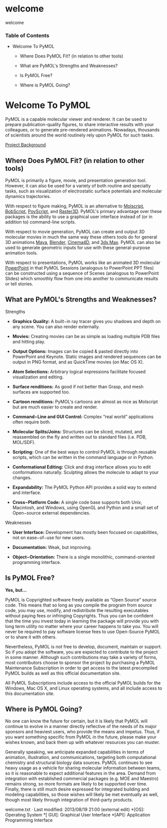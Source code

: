 # welcome

welcome

### Table of Contents

  * Welcome To PyMOL

    * Where Does PyMOL Fit? (in relation to other tools)

    * What are PyMOL's Strengths and Weaknesses?

    * Is PyMOL Free?

    * Where is PyMOL Going?




# Welcome To PyMOL

PyMOL is a capable molecular viewer and renderer. It can be used to prepare publication-quality figures, to share interactive results with your colleagues, or to generate pre-rendered animations. Nowadays, thousands of scientists around the world routinely rely upon PyMOL for such tasks. 

[Project Background](/dokuwiki/doku.php?id=background "background")

## Where Does PyMOL Fit? (in relation to other tools)

PyMOL is primarily a figure, movie, and presentation generation tool. However, it can also be used for a variety of both routine and specialty tasks, such as visualization of electrostatic surface potentials and molecular dynamics trajectories. 

With respect to figure making, PyMOL is an alternative to [Molscript](http://www.avatar.se/molscript "http://www.avatar.se/molscript"), [BobScript](http://www.strubi.ox.ac.uk/bobscript "http://www.strubi.ox.ac.uk/bobscript"), [PovScript](http://www.stanford.edu/~fenn/povscript "http://www.stanford.edu/~fenn/povscript"), and [Raster3D](http://www.bmsc.washington.edu/raster3d "http://www.bmsc.washington.edu/raster3d"). PyMOL's primary advantage over these packages is the ability to use a graphical user interface instead of (or in addition to) command-line scripts. 

With respect to movie generation, PyMOL can create and output 3D molecular movies in much the same way these others tools do for general 3D animations [Maya](http://www.autodesk.com/maya "http://www.autodesk.com/maya"), [Blender](http://www.blender.org "http://www.blender.org"), [Cinema4D](http://www.maxon.net "http://www.maxon.net"), and [3ds Max](http://www.autodesk.com/3dsmax "http://www.autodesk.com/3dsmax"). PyMOL can also be used to generate geometric inputs for use with these general-purpose animation tools. 

With respect to presentations, PyMOL works like an animated 3D molecular [PowerPoint](http://office.microsoft.com/powerpoint "http://office.microsoft.com/powerpoint") in that PyMOL Sessions (analogous to PowerPoint PPT files) can be constructed using a sequence of Scenes (analogous to PowerPoint Slides) which smoothly flow from one into another to communicate results or tell stories. 

## What are PyMOL's Strengths and Weaknesses?

Strengths 

  * **Graphics Quality:** A built−in ray tracer gives you shadows and depth on any scene. You can also render externally.

  * **Movies:** Creating movies can be as simple as loading multiple PDB files and hitting play.

  * **Output Options:** Images can be copied & pasted directly into PowerPoint and Keynote. Static images and rendered sequences can be output in PNG format, and as QuickTime movies (on Mac OS X).

  * **Atom Selections:** Arbitrary logical expressions facilitate focused visualization and editing. 

  * **Surface renditions:** As good if not better than Grasp, and mesh surfaces are supported too.

  * **Cartoon renditions:** PyMOL's cartoons are almost as nice as Molscript but are much easier to create and render.

  * **Command−Line and GUI Control:** Complex “real world” applications often require both.

  * **Molecular Splits/Joins:** Structures can be sliced, mutated, and reassembled on the fly and written out to standard files (i.e. PDB, MOL/SDF).

  * **Scripting:** One of the best ways to control PyMOL is through reusable scripts, which can be written in the command language or in Python. 

  * **Conformational Editing:** Click and drag interface allows you to edit conformations naturally. Sculpting allows the molecule to adapt to your changes.

  * **Expandability:** The PyMOL Python API provides a solid way to extend and interface.

  * **Cross−Platform Code:** A single code base supports both Unix, Macintosh, and Windows, using OpenGL and Python and a small set of Open−source external dependencies.




Weaknesses 

  * **User Interface:** Development has mostly been focused on capabilities, not on ease−of−use for new users.

  * **Documentation:** Weak, but improving.

  * **Object−Orientation:** There is a single monolithic, command-oriented programming interface.




## Is PyMOL Free?

**Yes, but…**

PyMOL is Copyrighted software freely available as “Open Source” source code. This means that so long as you compile the program from source code, you may use, modify, and redistribute the resulting executables without paying fees or infringing Copyrights. Thus you can be confident that the time you invest today in learning the package will provide you with long term utility no matter where your career happens to take you. You will never be required to pay software license fees to use Open-Source PyMOL or to share it with others. 

Nevertheless, PyMOL is not free to develop, document, maintain or support. So if you adopt the software, you are expected to contribute to the project in some manner. Although such contributions may take a variety of forms, most contributors choose to sponsor the project by purchasing a PyMOL Maintenance Subscription in order to get access to the latest precompiled PyMOL builds as well as this official documentation site. 

All PyMOL Subscriptions include access to the official PyMOL builds for the Windows, Mac OS X, and Linux operating systems, and all include access to this documentation site. 

## Where is PyMOL Going?

No one can know the future for certain, but it is likely that PyMOL will continue to evolve in a manner directly reflective of the needs of its major sponsors and heaviest users, who provide the means and impetus. Thus, if you want something specific from PyMOL in the future, please make your wishes known, and back them up with whatever resources you can muster. 

Generally speaking, we anticipate expanded capabilities in terms of animation, illustration, and communications, targeting both computational chemistry and structural biology data sources. PyMOL continues to see heavy usage as a vehicle for sharing molecular information between teams, so it is reasonable to expect additional features in the area. Demand from integration with established commercial packages (e.g. MOE and Maestro) remains strong, so more formats are likely to be supported over time. Finally, there is still much desire expressed for integrated building and modeling capabilities, so those wishes will likely be met eventually as well, though most likely through integration of third-party products. 

welcome.txt · Last modified: 2013/08/19 21:00 (external edit)
  *[OS]: Operating System
  *[ GUI]: Graphical User Interface
  *[API]: Application Programming Interface
